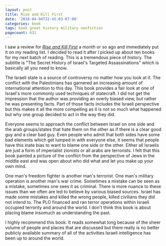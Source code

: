 ```yaml
---
layout: post
title: Rise and Kill First
date: '2018-04-04T22:45:03-07:00'
categories: book
tags: book great history military nonfiction
pagecount: 631
---
```


I saw a review for [*Rise and Kill First*][book-amaz] a month or so ago and immediately put it on my
reading list. I decided to read it after I picked up about ten books for my next batch of reading.
This is a tremendous piece of history. The subtitle is "The Secret History of Israel's Targeted
Assassinations" which is basically all you need to know.

The Israeli state is a source of controversy no matter how you look at it. The conflict with the
Palestinians has garnered an increasing amount of international attention to this day. This book
provides a fair look at one of Israel's more commonly used techniques of statecraft. I did not get
the impression that the author was providing an overly biased view, but rather he was presenting
facts. Part of those facts includes the Israeli perspective but this makes it all the more
compelling as it is not so much what happened but why one group decided to act in the way they did.

Everyone seems to approach the conflict between Israel on one side and the arab groups/states that
hate them on the other as if there is a clear good guy and a clear bad guy. Even people who admit
that both sides have some bad elements which get lumped in with everyone else, it seems that people
have this inate bias to want to blame one side or the other. Either all Israelis are just a form of
imperialist zionists or all arabs are terrorists. I felt that this book painted a picture of the
conflict from the perspective of Jews in the middle east and was open about who did what and let you
make up your own mind.

One man's freedom fighter is another man's terrorist. One man's military operation is another man's
war crime. Sometimes a mistake can be seen as a mistake, sometimes one sees it as criminal. There is
more nuance to these issues than we often are led to believe by various biased sources. Israel has
made some mistakes and killed the wrong people, killed civilians they did not intend to. The PLO
financed and ran terror operations within Israeli occupied terrority and around the world.
I don't think this book is about placing blame insomuch as understanding the past.

I highly recommend this book. It reads somewhat long because of the sheer volume of people and places
that are discussed but there really is no better publicly available summary of all of the activities
Israeli intelligence has been up to around the world.

[book-amaz]:      https://amzn.to/2GT0yW1
